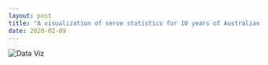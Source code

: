 ```yaml
---
layout: post
title: "A visualization of serve statistics for 10 years of Australian Open Men's Finals"
date: 2020-02-09
---
```


![Data Viz]({{site.url}}/assets/img/dataVizTennis.jpg)
